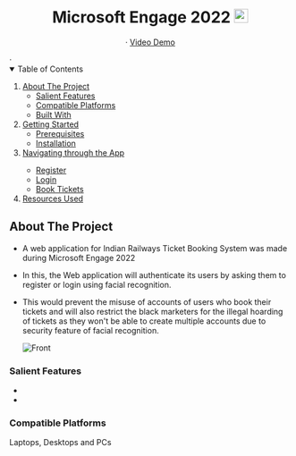 <h1 align="center">Microsoft Engage 2022
  <img src="https://upload.wikimedia.org/wikipedia/commons/thumb/4/44/Microsoft_logo.svg/480px-Microsoft_logo.svg.png" alt="Logo" width="25" height="25">
</h1>

<p align="center">
  
  <p align="center">   ·
 <a target="_blank" href="#">Video Demo</a>
</p>
    ·
<!-- TABLE OF CONTENTS -->
<details open="open">
  <summary>Table of Contents</summary>
  <ol>
    <li>
      <a href="#about-the-project">About The Project</a>
      <ul>
        <li><a href="#salient-features">Salient Features</a></li>
        <li><a href="#compatible-platforms">Compatible Platforms</a></li>
        <li><a href="#built-with">Built With</a></li>
      </ul>
    </li>
    <li>
      <a href="#getting-started">Getting Started</a>
      <ul>
        <li><a href="#prerequisites">Prerequisites</a></li>
        <li><a href="#installation">Installation</a></li>
      </ul>
    </li>
    <li><a href="#navigating-through-the-app">Navigating through the App</a></li><ul>
        <li><a href="#Register">Register</a></li>
        <li><a href="#Login">Login</a></li>
        <li><a href="#Book Tickets">Book Tickets</a></li>
      </ul>
    <li><a href="#resources-used">Resources Used</a></li>
  </ol>
</details>

  <!-- ABOUT THE PROJECT -->

## About The Project
* A web application for Indian Railways Ticket Booking System was made during Microsoft Engage 2022
* In this, the Web application will authenticate its users by asking them to register or login using facial recognition.  
* This would prevent the misuse of accounts of users who book their tickets and will also restrict the black marketers for the illegal 
  hoarding of tickets as they won't be able to create multiple accounts due to security feature of facial recognition. 
  
  
  ![Front](https://user-images.githubusercontent.com/106253763/170673546-52ead577-8677-4682-b29d-02d47d5fb5f4.png)


### Salient Features
* 
* 

### Compatible Platforms
Laptops, Desktops and PCs
